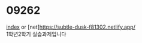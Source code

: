 # 09262
[index](https://subtle-dusk-f81302.netlify.app/) or [net]https://subtle-dusk-f81302.netlify.app/
<br>1학년2학기 실습과제입니다
